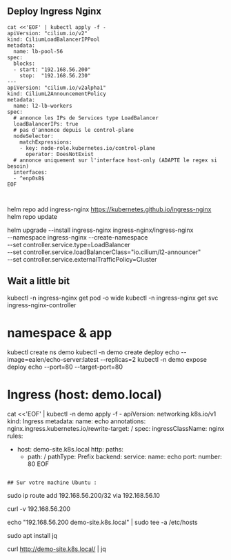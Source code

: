 ## Deploy Ingress Nginx

```
cat <<'EOF' | kubectl apply -f -
apiVersion: "cilium.io/v2"
kind: CiliumLoadBalancerIPPool
metadata:
  name: lb-pool-56
spec:
  blocks:
  - start: "192.168.56.200"
    stop:  "192.168.56.230"
---
apiVersion: "cilium.io/v2alpha1"
kind: CiliumL2AnnouncementPolicy
metadata:
  name: l2-lb-workers
spec:
  # annonce les IPs de Services type LoadBalancer
  loadBalancerIPs: true
  # pas d'annonce depuis le control-plane
  nodeSelector:
    matchExpressions:
    - key: node-role.kubernetes.io/control-plane
      operator: DoesNotExist
  # annonce uniquement sur l'interface host-only (ADAPTE le regex si besoin)
  interfaces:
  - ^enp0s8$
EOF



```
helm repo add ingress-nginx https://kubernetes.github.io/ingress-nginx
helm repo update

helm upgrade --install ingress-nginx ingress-nginx/ingress-nginx \
  --namespace ingress-nginx --create-namespace \
  --set controller.service.type=LoadBalancer \
  --set controller.service.loadBalancerClass="io.cilium/l2-announcer" \
  --set controller.service.externalTrafficPolicy=Cluster




## Wait a little bit

kubectl -n ingress-nginx get pod -o wide
kubectl -n ingress-nginx get svc ingress-nginx-controller




# namespace & app
kubectl create ns demo
kubectl -n demo create deploy echo --image=ealen/echo-server:latest --replicas=2
kubectl -n demo expose deploy echo --port=80 --target-port=80

# Ingress (host: demo.local)
cat <<'EOF' | kubectl -n demo apply -f -
apiVersion: networking.k8s.io/v1
kind: Ingress
metadata:
  name: echo
  annotations:
    nginx.ingress.kubernetes.io/rewrite-target: /
spec:
  ingressClassName: nginx
  rules:
  - host: demo-site.k8s.local
    http:
      paths:
      - path: /
        pathType: Prefix
        backend:
          service:
            name: echo
            port:
              number: 80
EOF

```

## Sur votre machine Ubuntu :

```
sudo ip route add 192.168.56.200/32 via 192.168.56.10

curl -v 192.168.56.200

echo "192.168.56.200 demo-site.k8s.local" | sudo tee -a /etc/hosts

sudo apt install jq

curl http://demo-site.k8s.local/ | jq 
```




